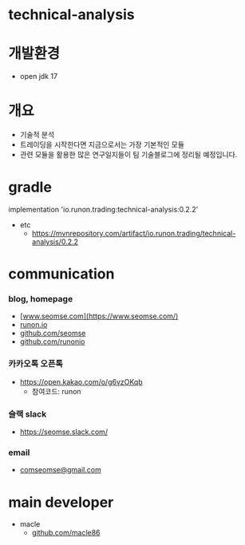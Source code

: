 # technical-analysis

# 개발환경
- open jdk 17

# 개요
 - 기술적 분석
 - 트레이딩을 시작한다면 지금으로서는 가장 기본적인 모듈
 - 관련 모듈을 활용한 많은 연구일지들이 팀 기술블로그에 정리될 예정입니다.
 
# gradle
implementation 'io.runon.trading:technical-analysis:0.2.2'
- etc
    - https://mvnrepository.com/artifact/io.runon.trading/technical-analysis/0.2.2

# communication
### blog, homepage
- [www.seomse.com](https://www.seomse.com/)
- [runon.io](https://runon.io)
- [github.com/seomse](https://github.com/seomse)
- [github.com/runonio](https://github.com/runonio)

### 카카오톡 오픈톡
 - https://open.kakao.com/o/g6vzOKqb
     - 참여코드: runon
### 슬랙 slack
- https://seomse.slack.com/

### email
 - comseomse@gmail.com
 
# main developer
 - macle
    -  [github.com/macle86](https://github.com/macle86)
